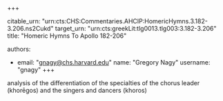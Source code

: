 +++


citable_urn: "urn:cts:CHS:Commentaries.AHCIP:HomericHymns.3.182-3.206.ns2Cukd"
target_urn: "urn:cts:greekLit:tlg0013.tlg003:3.182-3.206"
title: "Homeric Hymns To Apollo 182-206"

authors:
- email: "gnagy@chs.harvard.edu"
  name: "Gregory Nagy"
  username: "gnagy"
+++

<p>analysis of the differentiation of the specialties of the chorus leader (khorēgos) and the singers and dancers (khoros)</p>
